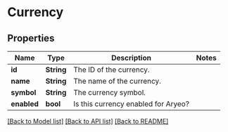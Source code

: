 # Currency

## Properties

Name | Type | Description | Notes
------------ | ------------- | ------------- | -------------
**id** | **String** | The ID of the currency. | 
**name** | **String** | The name of the currency. | 
**symbol** | **String** | The currency symbol. | 
**enabled** | **bool** | Is this currency enabled for Aryeo? | 

[[Back to Model list]](../README.md#documentation-for-models) [[Back to API list]](../README.md#documentation-for-api-endpoints) [[Back to README]](../README.md)


